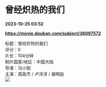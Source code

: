 # 曾经炽热的我们

**2023-10-25 03:52**

**https://movie.douban.com/subject/36097572**

标题：曾经炽热的我们  
评分：0  
片长：104分钟  
制片国家/地区：中国大陆  
导演：马小刚  
主演：周政杰 / 卢洋洋 / 骆明劼  
![](https://img2.doubanio.com/view/photo/s_ratio_poster/public/p2898024093.jpg)